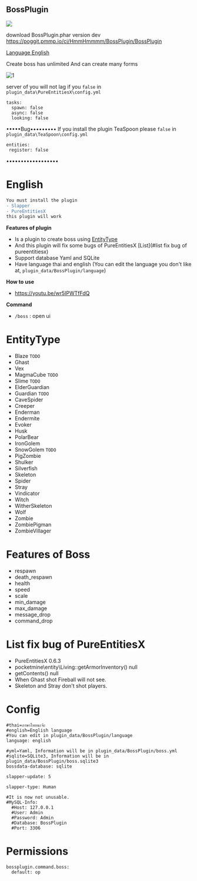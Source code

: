 ## BossPlugin
[![](https://poggit.pmmp.io/shield.dl.total/BossPlugin)](https://poggit.pmmp.io/p/BossPlugin)

download BossPlugin.phar version dev https://poggit.pmmp.io/ci/HmmHmmmm/BossPlugin/BossPlugin

[Language English](#english)


Create boss has unlimited And can create many forms


![1](https://github.com/HmmHmmmm/BossPlugin/blob/master/images/3.20/1.jpg)


server of you will not lag if you `false` in `plugin_data\PureEntitiesX\config.yml`
```
tasks:
  spawn: false
  async: false
  looking: false
```

•••••Bug•••••••••
If you install the plugin TeaSpoon please `false` in
`plugin_data\TeaSpoon\config.yml`
```
entities:
 register: false
```
••••••••••••••••••

# English

```diff
You must install the plugin
- Slapper
- PureEntitiesX
this plugin will work
```

**Features of plugin**<br>
- Is a plugin to create boss using [EntityType](#entitytype)
- And this plugin will fix some bugs of PureEntitiesX [List](#list fix bug of pureentitiesx)
- Support database Yaml and SQLite
- Have language thai and english (You can edit the language you don't like at, `plugin_data/BossPlugin/language`)


**How to use**<br>
- https://youtu.be/wr5IPWTfFdQ


**Command**<br>
- `/boss` : open ui

# EntityType
- Blaze `TODO`
- Ghast
- Vex
- MagmaCube `TODO`
- Slime `TODO`
- ElderGuardian
- Guardian `TODO`
- CaveSpider 
- Creeper
- Enderman
- Endermite
- Evoker
- Husk
- PolarBear
- IronGolem
- SnowGolem `TODO`
- PigZombie
- Shulker
- Silverfish
- Skeleton
- Spider
- Stray
- Vindicator
- Witch
- WitherSkeleton
- Wolf
- Zombie
- ZombiePigman
- ZombieVillager

# Features of Boss
- respawn
- death_respawn
- health
- speed
- scale
- min_damage
- max_damage
- message_drop
- command_drop

# List fix bug of PureEntitiesX
- PureEntitiesX 0.6.3
- pocketmine\entity\Living::getArmorInventory() null
- getContents() null
- When Ghast shot Fireball will not see.
- Skeleton and Stray don't shot players.


# Config
```
#thai=ภาษาไทยนะจ้ะ
#english=English language
#You can edit in plugin_data/BossPlugin/language
language: english

#yml=Yaml, Information will be in plugin_data/BossPlugin/boss.yml
#sqlite=SQLite3, Information will be in plugin_data/BossPlugin/boss.sqlite3
bossdata-database: sqlite

slapper-update: 5

slapper-type: Human

#It is now not unusable.
#MySQL-Info:
  #Host: 127.0.0.1
  #User: Admin
  #Password: Admin
  #Database: BossPlugin
  #Port: 3306
```
  

# Permissions
```
bossplugin.command.boss:
  default: op
```


